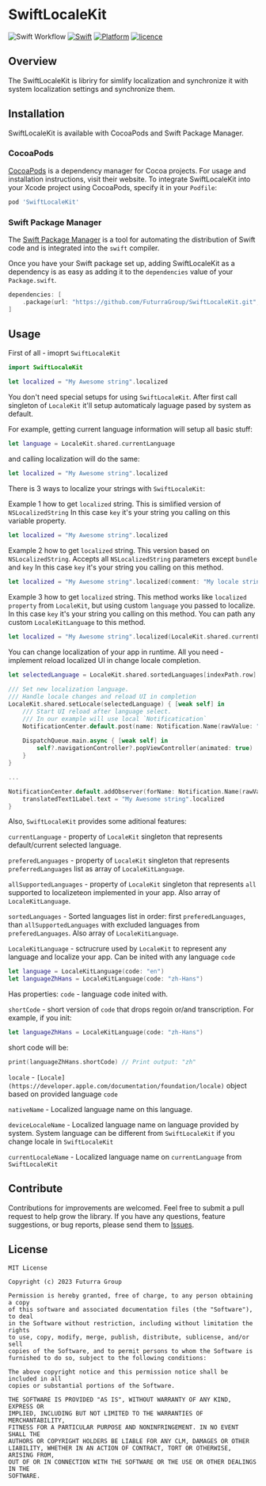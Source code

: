 # SwiftLocaleKit

![Swift Workflow](https://github.com/FuturraGroup/SwiftLocaleKit/actions/workflows/swift.yml/badge.svg)
[![Swift](https://img.shields.io/badge/Swift%20Compatibility-5.5%20%7C%205.6%20%7C%205.7-orange)](https://img.shields.io/badge/Swift%20Compatibility-5.5%20%7C%205.6%20%7C%205.7-orange)
[![Platform](https://img.shields.io/badge/Platform%20Compatibility-iOS%20%7C%20macOS%20%7C%20tvOS%20%7C%20watchOS-blue)](https://img.shields.io/badge/Platform%20Compatibility-iOS%20%7C%20macOS%20%7C%20tvOS%20%7C%20watchOS-blue)
[![licence](https://img.shields.io/badge/%20licence-MIT-green)](https://img.shields.io/badge/%20licence-MIT-green)

## Overview
The SwiftLocaleKit is libriry for simlify localization and synchronize it with system localization settings and synchronize them.

## Installation

SwiftLocaleKit is available with CocoaPods and Swift Package Manager.

### CocoaPods

[CocoaPods](https://cocoapods.org) is a dependency manager for Cocoa projects. For usage and installation instructions, visit their website. To integrate SwiftLocaleKit into your Xcode project using CocoaPods, specify it in your `Podfile`:

```ruby
pod 'SwiftLocaleKit'
```
### Swift Package Manager

The [Swift Package Manager](https://swift.org/package-manager/) is a tool for automating the distribution of Swift code and is integrated into the `swift` compiler. 

Once you have your Swift package set up, adding SwiftLocaleKit as a dependency is as easy as adding it to the `dependencies` value of your `Package.swift`.

```swift
dependencies: [
    .package(url: "https://github.com/FuturraGroup/SwiftLocaleKit.git", .branch("main"))
]
```

## Usage

First of all - imoprt `SwiftLocaleKit`
```swift
import SwiftLocaleKit

let localized = "My Awesome string".localized
```

You don't need special setups for using `SwiftLocaleKit`.
After first call singleton of `LocaleKit` it'll setup automaticaly laguage pased by system as default.

For example, getting current language information will setup all basic stuff: 

```swift
let language = LocaleKit.shared.currentLanguage
```

and calling localization will do the same:

```swift
let localized = "My Awesome string".localized
```

There is 3 ways to localize your strings with `SwiftLocaleKit`:

Example 1 how to get `localized` string.
This is simlified version of `NSLocalizedString`
In this case `key` it's your string you calling on this variable property.
```swift
let localized = "My Awesome string".localized
```

Example 2 how to get `localized` string.
This version based on `NSLocalizedString`. Accepts all `NSLocalizedString` parameters except `bundle` and `key`
In this case `key` it's your string you calling on this method.
```swift
let localized = "My Awesome string".localized(comment: "My locale string")
```

Example 3 how to get `localized` string.
This method works like `localized` `property` from `LocaleKit`, but using custom `language` you passed to localize.
In this case `key` it's your string you calling on this method.
You can path any custom `LocaleKitLanguage` to this method.
```swift
let localized = "My Awesome string".localized(LocaleKit.shared.currentLanguage)
```

You can change localization of your app in runtime. All you need - implement reload localized UI in change locale completion.
```swift
let selectedLanguage = LocaleKit.shared.sortedLanguages[indexPath.row]
		
/// Set new localization language.
/// Handle locale changes and reload UI in completion
LocaleKit.shared.setLocale(selectedLanguage) { [weak self] in
    /// Start UI reload after language select.
    /// In our example will use local `Notificatication`
    NotificationCenter.default.post(name: Notification.Name(rawValue: "App.reloadLocaleNotification"), object: nil)
    
    DispatchQueue.main.async { [weak self] in
        self?.navigationController?.popViewController(animated: true)
    }
}

...

NotificationCenter.default.addObserver(forName: Notification.Name(rawValue: "App.reloadLocaleNotification"), object: nil, queue: OperationQueue.main) { [weak self] _ in
    translatedText1Label.text = "My Awesome string".localized
}
```

Also, `SwiftLocaleKit` provides some aditional features:

`currentLanguage` - property of `LocaleKit` singleton that represents default/current selected language.

`preferedLanguages` - property of `LocaleKit` singleton that represents `preferredLanguages` list as array of `LocaleKitLanguage`.

`allSupportedLanguages` - property of `LocaleKit` singleton that represents `all` supported to localizeteon implemented in your app. Also array of `LocaleKitLanguage`.

`sortedLanguages` - Sorted languages list in order: first `preferedLanguages`, than `allSupportedLanguages` with excluded languages from `preferedLanguages`. Also array of `LocaleKitLanguage`.

`LocaleKitLanguage` - sctrucrure used by `LocaleKit` to represent any language and localize your app. Can be inited with any language `code`
```swift
let language = LocaleKitLanguage(code: "en")
let languageZhHans = LocaleKitLanguage(code: "zh-Hans")
```

Has properties:
`code` - language code inited with.

`shortCode` - short version of `code` that drops regoin or/and transcription. For example, if you init:
```swift
let languageZhHans = LocaleKitLanguage(code: "zh-Hans")
```
short code will be:
```swift
print(languageZhHans.shortCode) // Print output: "zh"
```

`locale` - `[Locale](https://developer.apple.com/documentation/foundation/locale)` object based on provided language `code`

`nativeName` - Localized language name on this language.

`deviceLocaleName` - Localized language name on language provided by system. System language can be different from `SwiftLocaleKit` if you change locale in `SwiftLocaleKit`

`currentLocaleName` - Localized language name on `currentLanguage` from `SwiftLocaleKit`

## Contribute

Contributions for improvements are welcomed. Feel free to submit a pull request to help grow the library. If you have any questions, feature suggestions, or bug reports, please send them to [Issues](https://github.com/FuturraGroup/SwiftLocaleKit/issues).

## License

```
MIT License

Copyright (c) 2023 Futurra Group

Permission is hereby granted, free of charge, to any person obtaining a copy
of this software and associated documentation files (the "Software"), to deal
in the Software without restriction, including without limitation the rights
to use, copy, modify, merge, publish, distribute, sublicense, and/or sell
copies of the Software, and to permit persons to whom the Software is
furnished to do so, subject to the following conditions:

The above copyright notice and this permission notice shall be included in all
copies or substantial portions of the Software.

THE SOFTWARE IS PROVIDED "AS IS", WITHOUT WARRANTY OF ANY KIND, EXPRESS OR
IMPLIED, INCLUDING BUT NOT LIMITED TO THE WARRANTIES OF MERCHANTABILITY,
FITNESS FOR A PARTICULAR PURPOSE AND NONINFRINGEMENT. IN NO EVENT SHALL THE
AUTHORS OR COPYRIGHT HOLDERS BE LIABLE FOR ANY CLM, DAMAGES OR OTHER
LIABILITY, WHETHER IN AN ACTION OF CONTRACT, TORT OR OTHERWISE, ARISING FROM,
OUT OF OR IN CONNECTION WITH THE SOFTWARE OR THE USE OR OTHER DEALINGS IN THE
SOFTWARE.
```

